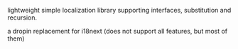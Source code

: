 lightweight simple localization library supporting interfaces, substitution and recursion.

a dropin replacement for i18next (does not support all features, but most of them)